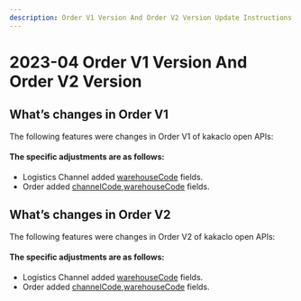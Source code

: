 ```yaml
---
description: Order V1 Version And Order V2 Version Update Instructions
---
```


# 2023-04 Order V1 Version And Order V2 Version

## What’s changes in Order V1

The following features were changes in Order V1 of kakaclo open APIs:

#### The specific adjustments are as follows:

* Logistics Channel added [warehouseCode](../admin-api/order-1/logistics-channel/#response-parameter-1) fields.
* Order added [channelCode](../admin-api/order-1/order.md#response-parameter-2),[warehouseCode](../admin-api/order-1/logistics-channel/#response-parameter-1) fields.

## What’s changes in Order V2

The following features were changes in Order V2 of kakaclo open APIs:

#### The specific adjustments are as follows:

* Logistics Channel added [warehouseCode](../admin-api/order-1/logistics-channel/#response-parameter-1) fields.
* Order added [channelCode](../admin-api/order-1/order.md#response-parameter-2),[warehouseCode](../admin-api/order-1/logistics-channel/#response-parameter-1) fields.

